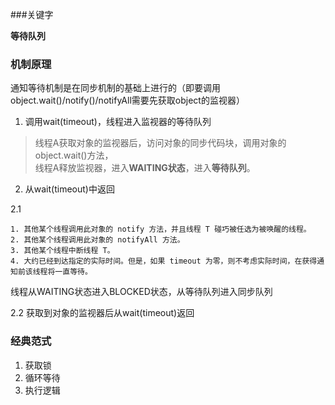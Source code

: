  
###关键字

**等待队列**

### 机制原理
 通知等待机制是在同步机制的基础上进行的（即要调用object.wait()/notify()/notifyAll需要先获取object的监视器）

1. 调用wait(timeout)，线程进入监视器的等待队列    

 >  线程A获取对象的监视器后，访问对象的同步代码块，调用对象的object.wait()方法，  
线程A释放监视器，进入**WAITING状态**，进入**等待队列**。
2. 从wait(timeout)中返回

2.1
>   
```
1. 其他某个线程调用此对象的 notify 方法，并且线程 T 碰巧被任选为被唤醒的线程。
2. 其他某个线程调用此对象的 notifyAll 方法。
3. 其他某个线程中断线程 T。
4. 大约已经到达指定的实际时间。但是，如果 timeout 为零，则不考虑实际时间，在获得通知前该线程将一直等待。  

``` 
线程从WAITING状态进入BLOCKED状态，从等待队列进入同步队列  

2.2 获取到对象的监视器后从wait(timeout)返回

### 经典范式
1. 获取锁
2. 循环等待
3. 执行逻辑
